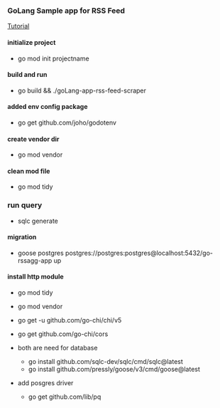 ### GoLang Sample app for RSS Feed

[Tutorial](https://www.youtube.com/watch?v=dpXhDzgUSe4)

#### initialize project 
- go mod init projectname
#### build and run
- go build && ./goLang-app-rss-feed-scraper
#### added env config package
- go get github.com/joho/godotenv
#### create vendor dir
- go mod vendor
#### clean mod file 
- go mod tidy
### run query
- sqlc generate
#### migration
- goose postgres postgres://postgres:postgres@localhost:5432/go-rssagg-app up
#### install http module
- go mod tidy
- go mod vendor
- go get -u github.com/go-chi/chi/v5
- go get  github.com/go-chi/cors

- both are need for database 
    - go install github.com/sqlc-dev/sqlc/cmd/sqlc@latest
    - go install github.com/pressly/goose/v3/cmd/goose@latest
- add posgres driver
    - go get github.com/lib/pq




